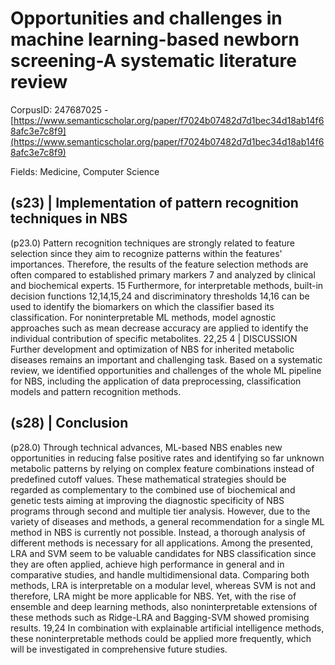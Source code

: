 # Opportunities and challenges in machine learning-based newborn screening-A systematic literature review

CorpusID: 247687025 - [https://www.semanticscholar.org/paper/f7024b07482d7d1bec34d18ab14f68afc3e7c8f9](https://www.semanticscholar.org/paper/f7024b07482d7d1bec34d18ab14f68afc3e7c8f9)

Fields: Medicine, Computer Science

## (s23) | Implementation of pattern recognition techniques in NBS
(p23.0) Pattern recognition techniques are strongly related to feature selection since they aim to recognize patterns within the features' importances. Therefore, the results of the feature selection methods are often compared to established primary markers 7 and analyzed by clinical and biochemical experts. 15 Furthermore, for interpretable methods, built-in decision functions 12,14,15,24 and discriminatory thresholds 14,16 can be used to identify the biomarkers on which the classifier based its classification. For noninterpretable ML methods, model agnostic approaches such as mean decrease accuracy are applied to identify the individual contribution of specific metabolites. 22,25 4 | DISCUSSION Further development and optimization of NBS for inherited metabolic diseases remains an important and challenging task. Based on a systematic review, we identified opportunities and challenges of the whole ML pipeline for NBS, including the application of data preprocessing, classification models and pattern recognition methods.
## (s28) | Conclusion
(p28.0) Through technical advances, ML-based NBS enables new opportunities in reducing false positive rates and identifying so far unknown metabolic patterns by relying on complex feature combinations instead of predefined cutoff values. These mathematical strategies should be regarded as complementary to the combined use of biochemical and genetic tests aiming at improving the diagnostic specificity of NBS programs through second and multiple tier analysis. However, due to the variety of diseases and methods, a general recommendation for a single ML method in NBS is currently not possible. Instead, a thorough analysis of different methods is necessary for all applications. Among the presented, LRA and SVM seem to be valuable candidates for NBS classification since they are often applied, achieve high performance in general and in comparative studies, and handle multidimensional data. Comparing both methods, LRA is interpretable on a modular level, whereas SVM is not and therefore, LRA might be more applicable for NBS. Yet, with the rise of ensemble and deep learning methods, also noninterpretable extensions of these methods such as Ridge-LRA and Bagging-SVM showed promising results. 19,24 In combination with explainable artificial intelligence methods, these noninterpretable methods could be applied more frequently, which will be investigated in comprehensive future studies.
